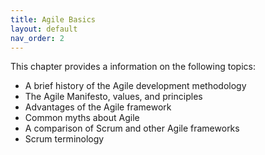 ```yaml
---
title: Agile Basics
layout: default
nav_order: 2
---
```


This chapter provides a information on the following topics:
*	A brief history of the Agile development methodology
*	The Agile Manifesto, values, and principles
*	Advantages of the Agile framework
*	Common myths about Agile
*	A comparison of Scrum and other Agile frameworks
*	Scrum terminology
